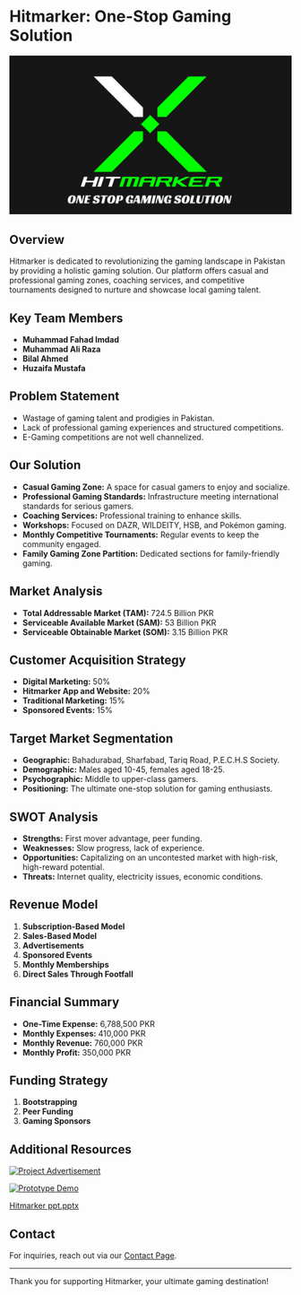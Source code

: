 # Hitmarker: One-Stop Gaming Solution
![Hitmarker Logo](./assets/Hitmarker%20logo.jpg)

## Overview
Hitmarker is dedicated to revolutionizing the gaming landscape in Pakistan by providing a holistic gaming solution. Our platform offers casual and professional gaming zones, coaching services, and competitive tournaments designed to nurture and showcase local gaming talent.

## Key Team Members
- **Muhammad Fahad Imdad**
- **Muhammad Ali Raza**
- **Bilal Ahmed**
- **Huzaifa Mustafa**

## Problem Statement
- Wastage of gaming talent and prodigies in Pakistan.
- Lack of professional gaming experiences and structured competitions.
- E-Gaming competitions are not well channelized.

## Our Solution
- **Casual Gaming Zone:** A space for casual gamers to enjoy and socialize.
- **Professional Gaming Standards:** Infrastructure meeting international standards for serious gamers.
- **Coaching Services:** Professional training to enhance skills.
- **Workshops:** Focused on DAZR, WILDEITY, HSB, and Pokémon gaming.
- **Monthly Competitive Tournaments:** Regular events to keep the community engaged.
- **Family Gaming Zone Partition:** Dedicated sections for family-friendly gaming.

## Market Analysis
- **Total Addressable Market (TAM):** 724.5 Billion PKR
- **Serviceable Available Market (SAM):** 53 Billion PKR
- **Serviceable Obtainable Market (SOM):** 3.15 Billion PKR

## Customer Acquisition Strategy
- **Digital Marketing:** 50%
- **Hitmarker App and Website:** 20%
- **Traditional Marketing:** 15%
- **Sponsored Events:** 15%

## Target Market Segmentation
- **Geographic:** Bahadurabad, Sharfabad, Tariq Road, P.E.C.H.S Society.
- **Demographic:** Males aged 10-45, females aged 18-25.
- **Psychographic:** Middle to upper-class gamers.
- **Positioning:** The ultimate one-stop solution for gaming enthusiasts.

## SWOT Analysis
- **Strengths:** First mover advantage, peer funding.
- **Weaknesses:** Slow progress, lack of experience.
- **Opportunities:** Capitalizing on an uncontested market with high-risk, high-reward potential.
- **Threats:** Internet quality, electricity issues, economic conditions.

## Revenue Model
1. **Subscription-Based Model**
2. **Sales-Based Model**
3. **Advertisements**
4. **Sponsored Events**
5. **Monthly Memberships**
6. **Direct Sales Through Footfall**

## Financial Summary
- **One-Time Expense:** 6,788,500 PKR
- **Monthly Expenses:** 410,000 PKR
- **Monthly Revenue:** 760,000 PKR
- **Monthly Profit:** 350,000 PKR

## Funding Strategy
1. **Bootstrapping**
2. **Peer Funding**
3. **Gaming Sponsors**

## Additional Resources
[![Project Advertisement](https://img.youtube.com/vi/a6-WnWAasjE/0.jpg)](https://youtu.be/a6-WnWAasjE?si=6PVxGHjaJ3UlETdj)

[![Prototype Demo](https://via.placeholder.com/150?text=Prototype+Demo)](https://marvelapp.com/prototype/847f95e/screen/89815902)

[Hitmarker ppt.pptx](./path/to/Hitmarker%20ppt.pptx)

## Contact
For inquiries, reach out via our [Contact Page](#).

---

Thank you for supporting Hitmarker, your ultimate gaming destination!

